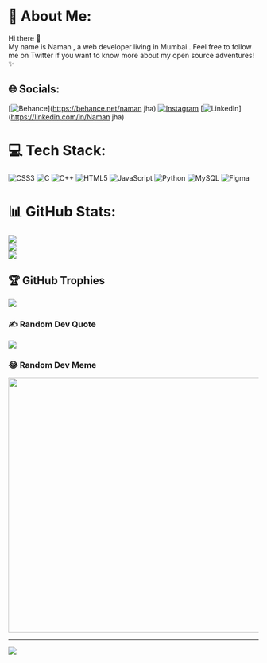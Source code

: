 # 💫 About Me:
Hi there 👋<br>My name is Naman , a web developer living in Mumbai . Feel free to follow me on Twitter if you want to know more about my open source adventures! ✨


## 🌐 Socials:
[![Behance](https://img.shields.io/badge/Behance-1769ff?logo=behance&logoColor=white)](https://behance.net/naman jha) [![Instagram](https://img.shields.io/badge/Instagram-%23E4405F.svg?logo=Instagram&logoColor=white)](https://instagram.com/jhanaman_23) [![LinkedIn](https://img.shields.io/badge/LinkedIn-%230077B5.svg?logo=linkedin&logoColor=white)](https://linkedin.com/in/Naman jha) 

# 💻 Tech Stack:
![CSS3](https://img.shields.io/badge/css3-%231572B6.svg?style=plastic&logo=css3&logoColor=white) ![C](https://img.shields.io/badge/c-%2300599C.svg?style=plastic&logo=c&logoColor=white) ![C++](https://img.shields.io/badge/c++-%2300599C.svg?style=plastic&logo=c%2B%2B&logoColor=white) ![HTML5](https://img.shields.io/badge/html5-%23E34F26.svg?style=plastic&logo=html5&logoColor=white) ![JavaScript](https://img.shields.io/badge/javascript-%23323330.svg?style=plastic&logo=javascript&logoColor=%23F7DF1E) ![Python](https://img.shields.io/badge/python-3670A0?style=plastic&logo=python&logoColor=ffdd54) ![MySQL](https://img.shields.io/badge/mysql-%2300f.svg?style=plastic&logo=mysql&logoColor=white) 	![Figma](https://img.shields.io/badge/figma-%23F24E1E.svg?style=plastic&logo=figma&logoColor=white)
# 📊 GitHub Stats:
![](https://github-readme-stats.vercel.app/api?username=mrjha4050&theme=dracula&hide_border=false&include_all_commits=false&count_private=false)<br/>
![](https://github-readme-streak-stats.herokuapp.com/?user=mrjha4050&theme=dracula&hide_border=false)<br/>
![](https://github-readme-stats.vercel.app/api/top-langs/?username=mrjha4050&theme=dracula&hide_border=false&include_all_commits=false&count_private=false&layout=compact)

## 🏆 GitHub Trophies
![](https://github-profile-trophy.vercel.app/?username=mrjha4050&theme=radical&no-frame=false&no-bg=true&margin-w=4)

### ✍️ Random Dev Quote
![](https://quotes-github-readme.vercel.app/api?type=horizontal&theme=radical)

### 😂 Random Dev Meme
<img src="https://random-memer.herokuapp.com/" width="512px"/>

---
[![](https://visitcount.itsvg.in/api?id=mrjha4050&icon=0&color=0)](https://visitcount.itsvg.in)

<!-- Proudly created with GPRM ( https://gprm.itsvg.in ) -->
